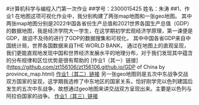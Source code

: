 #计算机科学与编程入门第一次作业
##学号：2300015425  姓名：朱涛
##1、作业1
在地图这项可视化作业中，我分别构建了两张map地图和一张geo地图。
其中两张map地图分别是2022中国各省份生产总值和2021世界各国生产总值（GDP）的数据地图，我是经济学院大一学生，在这学期初学宏观经济学原理，第一课便是GDP，故迫不及待的进行了GDP的数据搜集和可视化，
其中中国各省GDP来自中国统计局，世界各国数据来自THE WORLD BANK，
通过在地图上的直观呈现，我们更能直观地发现中国和世界经济发展水平的地理分布，对于我们发现其中蕴含的分布规律和区位优势是很有帮助的
[作业1（其一）链接](https://github.com/zt156106/zt156106.github.io/GDP of China by province_map.html)
[作业1（其二）链接](https://github.com/zt156106/zt156106.github.io/tree/main)
另一张geo地图则是五次中东战争交战双方国家的呈现，这学期我选修了中东地区的国家关系，恰好刚学完以色列建国后发生的五次中东战争，故想通过geo地图来讲交战双方呈现出来。主要是以色列与阿拉伯国家的战争。
[作业1（其三）链接]()

